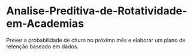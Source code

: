 # Analise-Preditiva-de-Rotatividade-em-Academias
Prever a probabilidade de churn no próximo mês e elaborar um plano de retenção baseado em dados.
